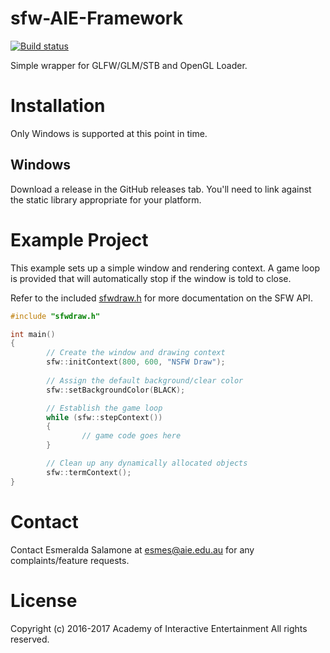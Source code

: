 # sfw-AIE-Framework

[![Build status](https://ci.appveyor.com/api/projects/status/aq5538yyb232kbwb/branch/master?svg=true)](https://ci.appveyor.com/project/terryn-aie/sfw/branch/master)


Simple wrapper for GLFW/GLM/STB and OpenGL Loader.

# Installation

Only Windows is supported at this point in time.

## Windows

Download a release in the GitHub releases tab. You'll need to link against the
static library appropriate for your platform.

# Example Project

This example sets up a simple window and rendering context. A game loop is provided
that will automatically stop if the window is told to close.

Refer to the included [sfwdraw.h][sfwheader] for more documentation on the SFW API.

[sfwheader]:nsfw2draw/sfwdraw.h

```C++
#include "sfwdraw.h"

int main()
{
        // Create the window and drawing context
        sfw::initContext(800, 600, "NSFW Draw");
        
        // Assign the default background/clear color
        sfw::setBackgroundColor(BLACK);

        // Establish the game loop
        while (sfw::stepContext())
        {
                // game code goes here
        }

        // Clean up any dynamically allocated objects
        sfw::termContext();
}
```

# Contact

Contact Esmeralda Salamone at esmes@aie.edu.au for any complaints/feature requests.

# License

Copyright (c) 2016-2017 Academy of Interactive Entertainment All rights reserved.
